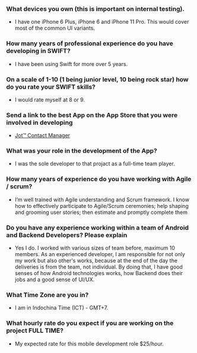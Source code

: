 ### What devices you own (this is important on internal testing).
- I have one iPhone 6 Plus, iPhone 6 and iPhone 11 Pro. This would cover most of the common UI variants.
### How many years of professional experience do you have developing in SWIFT?
- I have been using Swift for more over 5 years.
### On a scale of 1-10 (1 being junior level, 10 being rock star) how do you rate your SWIFT skills?
- I would rate myself at 8 or 9.
### Send a link to the best App on the App Store that you were involved in developing
- [Jot™ Contact Manager](https://apps.apple.com/ca/app/jot-contacts-manager-crm/id1555270362)
### What was your role in the development of the App?
- I was the sole developer to that projact as a full-time team player.
### How many years of experience do you have working with Agile / scrum?
- I’m well trained with Agile understanding and Scrum framework. I know how to effectively participate to Agile/Scrum ceremonies; help shaping and grooming user stories; then estimate and promptly complete them
### Do you have any experience working within a team of Android and Backend Developers? Please explain
- Yes I do. I worked with various sizes of team before, maximum 10 members. As an experienced developer, I am responsible for not only my work but also other's works, because at the end of the day the deliveries is from the team, not individual. By doing that, I have good senses of how Android technologies works, how Backend does their jobs and a good sense of UI/UX.
### What Time Zone are you in?
- I am in Indochina Time (ICT) - GMT+7.
### What hourly rate do you expect if you are working on the project FULL TIME?
- My expected rate for this mobile development role $25/hour.
